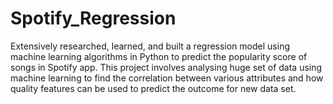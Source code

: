 # Spotify_Regression
Extensively researched, learned, and built a regression model using machine learning algorithms in Python to predict the popularity score of songs in Spotify app. This project involves analysing huge set of data using machine learning to find the correlation between various attributes and how quality features can be used to predict the outcome for new data set.
